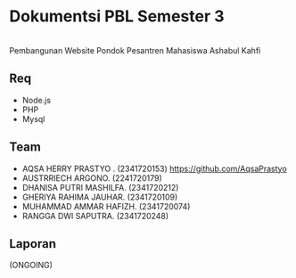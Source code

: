 # Dokumentsi PBL Semester 3
<br> Pembangunan Website Pondok Pesantren Mahasiswa Ashabul Kahfi <br>

## Req
- Node.js
- PHP
- Mysql

## Team
- AQSA HERRY PRASTYO . (2341720153) https://github.com/AqsaPrastyo
- AUSTRRIECH ARGONO. (2241720179) 
- DHANISA PUTRI MASHILFA. (2341720212) 
- GHERIYA RAHIMA JAUHAR. (2341720109) 
- MUHAMMAD AMMAR HAFIZH. (2341720074) 
- RANGGA DWI SAPUTRA. (2341720248) 

## Laporan
(ONGOING)